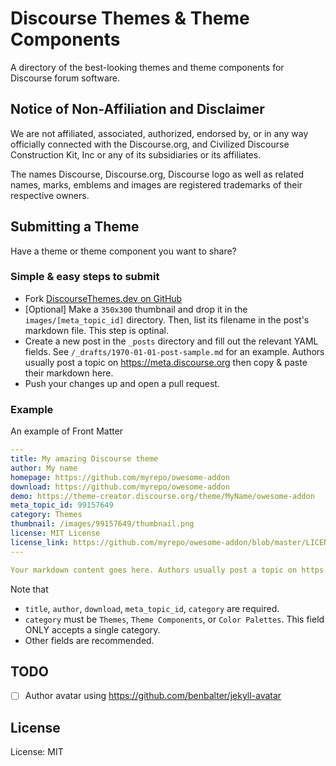 # Discourse Themes & Theme Components
A directory of the best-looking themes and theme components for Discourse forum software.


## Notice of Non-Affiliation and Disclaimer
We are not affiliated, associated, authorized, endorsed by, or in any way officially connected with the Discourse.org, and Civilized Discourse Construction Kit, Inc or any of its subsidiaries or its affiliates.

The names Discourse, Discourse.org, Discourse logo as well as related names, marks, emblems and images are registered trademarks of their respective owners.


## Submitting a Theme
Have a theme or theme component you want to share?

### Simple & easy steps to submit
* Fork [DiscourseThemes.dev on GitHub](https://github.com/DiscourseForum/DiscourseThemes)
* [Optional] Make a `350x300` thumbnail and drop it in the `images/[meta_topic_id]` directory. Then, list its filename in the post's markdown file. This step is optinal.
* Create a new post in the `_posts` directory and fill out the relevant YAML fields. See `/_drafts/1970-01-01-post-sample.md` for an example. Authors usually post a topic on https://meta.discourse.org then copy & paste their markdown here.
* Push your changes up and open a pull request.


### Example

An example of Front Matter

```yaml
---
title: My amazing Discourse theme
author: My name
homepage: https://github.com/myrepo/owesome-addon
download: https://github.com/myrepo/owesome-addon
demo: https://theme-creator.discourse.org/theme/MyName/owesome-addon
meta_topic_id: 99157649
category: Themes
thumbnail: /images/99157649/thumbnail.png
license: MIT License
license_link: https://github.com/myrepo/owesome-addon/blob/master/LICENSE
---

Your markdown content goes here. Authors usually post a topic on https://meta.discourse.org then copy & paste their markdown here.

```

Note that
* `title`, `author`, `download`, `meta_topic_id`, `category` are required.
* `category` must be `Themes`, `Theme Components`, or `Color Palettes`. This field ONLY accepts a single category.
* Other fields are recommended.



## TODO
- [ ] Author avatar using https://github.com/benbalter/jekyll-avatar


## License
License: MIT
